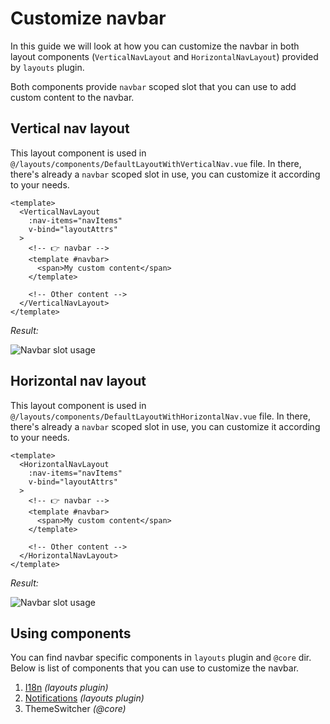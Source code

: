# Customize navbar

In this guide we will look at how you can customize the navbar in both layout components (`VerticalNavLayout` and `HorizontalNavLayout`) provided by `layouts` plugin.

Both components provide `navbar` scoped slot that you can use to add custom content to the navbar.

## Vertical nav layout

This layout component is used in `@/layouts/components/DefaultLayoutWithVerticalNav.vue` file. In there, there's already a `navbar` scoped slot in use, you can customize it according to your needs.

```vue{7-9}
<template>
  <VerticalNavLayout
    :nav-items="navItems"
    v-bind="layoutAttrs"
  >
    <!-- 👉 navbar -->
    <template #navbar>
      <span>My custom content</span>
    </template>

    <!-- Other content -->
  </VerticalNavLayout>
</template>
```

_Result:_

<img :src="$withBase('/images/code-examples/layout/navbar-slot-usage-vertical.png')" alt="Navbar slot usage">

## Horizontal nav layout

This layout component is used in `@/layouts/components/DefaultLayoutWithHorizontalNav.vue` file. In there, there's already a `navbar` scoped slot in use, you can customize it according to your needs.

```vue{7-9}
<template>
  <HorizontalNavLayout
    :nav-items="navItems"
    v-bind="layoutAttrs"
  >
    <!-- 👉 navbar -->
    <template #navbar>
      <span>My custom content</span>
    </template>

    <!-- Other content -->
  </HorizontalNavLayout>
</template>
```

_Result:_

<img :src="$withBase('/images/code-examples/layout/navbar-slot-usage-horizontal.png')" alt="Navbar slot usage">

## Using components

You can find navbar specific components in `layouts` plugin and `@core` dir. Below is list of components that you can use to customize the navbar.

1. [I18n](/layouts/components/navbar-i18n.md) _(layouts plugin)_
2. [Notifications](/layouts/components/navbar-notifications.md) _(layouts plugin)_
3. ThemeSwitcher _(@core)_
